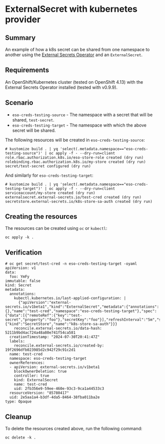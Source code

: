 # ExternalSecret with kubernetes provider

## Summary

An example of how a k8s secret can be shared from one namespace to another using the [External Secrets Operator](https://external-secrets.io) and an `ExternalSecret`.

## Requirements

An OpenShift/Kubernetes cluster (tested on OpenShift 4.13) with the External Secrets Operator installed (tested with v0.9.9).

## Scenario

* `eso-creds-testing-source` - The namespace with a secret that will be shared, `test-secret`.
* `eso-creds-testing-target` - The namespace with which the above secret will be shared.

The following resources will be created in `eso-creds-testing-source`:
```
# kustomize build . | yq 'select(.metadata.namespace=="eso-creds-testing-source")' | oc apply -f - --dry-run=client
role.rbac.authorization.k8s.io/eso-store-role created (dry run)
rolebinding.rbac.authorization.k8s.io/my-store created (dry run)
secret/test-secret configured (dry run)
```

And similarly for `eso-creds-testing-target`:
```
# kustomize build . | yq 'select(.metadata.namespace=="eso-creds-testing-target")' | oc apply -f - --dry-run=client
serviceaccount/my-store created (dry run)
externalsecret.external-secrets.io/test-cred created (dry run)
secretstore.external-secrets.io/k8s-store-sa-auth created (dry run)
```

## Creating the resources

The resources can be created using `oc` or `kubectl`:
```
oc apply -k .
```

## Verification

```
# oc get secret/test-cred -n eso-creds-testing-target -oyaml
apiVersion: v1
data:
  foo: YmFy
immutable: false
kind: Secret
metadata:
  annotations:
    kubectl.kubernetes.io/last-applied-configuration: |
      {"apiVersion":"external-secrets.io/v1beta1","kind":"ExternalSecret","metadata":{"annotations":{},"name":"test-cred","namespace":"eso-creds-testing-target"},"spec":{"data":[{"remoteRef":{"key":"test-secret","property":"foo"},"secretKey":"foo"}],"refreshInterval":"5m","secretStoreRef":{"kind":"SecretStore","name":"k8s-store-sa-auth"}}}
    reconcile.external-secrets.io/data-hash: 5211b9bd4ac724a48a80e741f54ca581
  creationTimestamp: "2024-07-30T20:41:47Z"
  labels:
    reconcile.external-secrets.io/created-by: 19f2696dfb023985d2c942f29c91c2d1
  name: test-cred
  namespace: eso-creds-testing-target
  ownerReferences:
  - apiVersion: external-secrets.io/v1beta1
    blockOwnerDeletion: true
    controller: true
    kind: ExternalSecret
    name: test-cred
    uid: 2fb356e9-59ee-460e-93c3-9ca1a44533c3
  resourceVersion: "85780417"
  uid: 2e5aa1a4-b3df-4da5-8464-38fba011ba2e
type: Opaque
```

## Cleanup

To delete the resources created above, run the following command:
```
oc delete -k .
```

